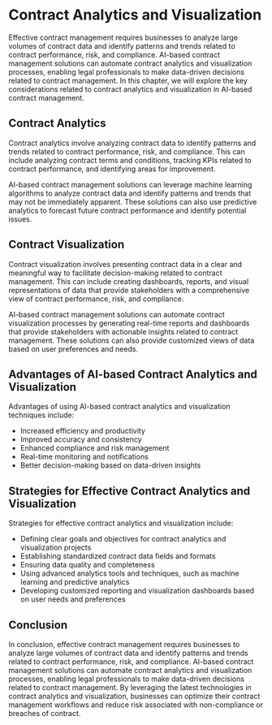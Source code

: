 Contract Analytics and Visualization
=====================================================================================================

Effective contract management requires businesses to analyze large volumes of contract data and identify patterns and trends related to contract performance, risk, and compliance. AI-based contract management solutions can automate contract analytics and visualization processes, enabling legal professionals to make data-driven decisions related to contract management. In this chapter, we will explore the key considerations related to contract analytics and visualization in AI-based contract management.

Contract Analytics
------------------

Contract analytics involve analyzing contract data to identify patterns and trends related to contract performance, risk, and compliance. This can include analyzing contract terms and conditions, tracking KPIs related to contract performance, and identifying areas for improvement.

AI-based contract management solutions can leverage machine learning algorithms to analyze contract data and identify patterns and trends that may not be immediately apparent. These solutions can also use predictive analytics to forecast future contract performance and identify potential issues.

Contract Visualization
----------------------

Contract visualization involves presenting contract data in a clear and meaningful way to facilitate decision-making related to contract management. This can include creating dashboards, reports, and visual representations of data that provide stakeholders with a comprehensive view of contract performance, risk, and compliance.

AI-based contract management solutions can automate contract visualization processes by generating real-time reports and dashboards that provide stakeholders with actionable insights related to contract management. These solutions can also provide customized views of data based on user preferences and needs.

Advantages of AI-based Contract Analytics and Visualization
-----------------------------------------------------------

Advantages of using AI-based contract analytics and visualization techniques include:

* Increased efficiency and productivity
* Improved accuracy and consistency
* Enhanced compliance and risk management
* Real-time monitoring and notifications
* Better decision-making based on data-driven insights

Strategies for Effective Contract Analytics and Visualization
-------------------------------------------------------------

Strategies for effective contract analytics and visualization include:

* Defining clear goals and objectives for contract analytics and visualization projects
* Establishing standardized contract data fields and formats
* Ensuring data quality and completeness
* Using advanced analytics tools and techniques, such as machine learning and predictive analytics
* Developing customized reporting and visualization dashboards based on user needs and preferences

Conclusion
----------

In conclusion, effective contract management requires businesses to analyze large volumes of contract data and identify patterns and trends related to contract performance, risk, and compliance. AI-based contract management solutions can automate contract analytics and visualization processes, enabling legal professionals to make data-driven decisions related to contract management. By leveraging the latest technologies in contract analytics and visualization, businesses can optimize their contract management workflows and reduce risk associated with non-compliance or breaches of contract.
